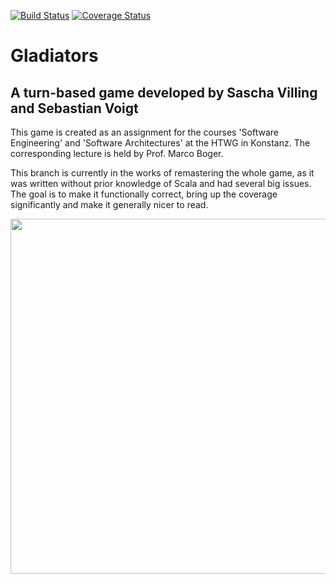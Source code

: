 [![Build Status](https://travis-ci.org/VoigtSebastian/de.htwg.se.Gladiators.svg?branch=remaster)](https://travis-ci.org/VoigtSebastian/de.htwg.se.Gladiators) [![Coverage Status](https://coveralls.io/repos/github/VoigtSebastian/de.htwg.se.Gladiators/badge.svg?branch=remaster)](https://coveralls.io/github/VoigtSebastian/de.htwg.se.Gladiators?branch=remaster)

# Gladiators
## A turn-based game developed by Sascha Villing and Sebastian Voigt

This game is created as an assignment for the courses 'Software Engineering' and 'Software Architectures' at the HTWG in Konstanz.
The corresponding lecture is held by Prof. Marco Boger.

This branch is currently in the works of remastering the whole game, as it was written without prior knowledge of Scala and had several big issues.
The goal is to make it functionally correct, bring up the coverage significantly and make it generally nicer to read.


<p><img src="https://user-images.githubusercontent.com/43783342/82115339-85775180-9762-11ea-8e7c-070ec305ee9e.png" width="568"/></p>
